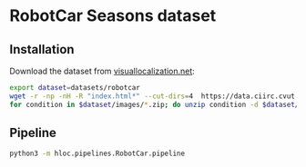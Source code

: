 # RobotCar Seasons dataset

## Installation

Download the dataset from [visuallocalization.net](https://www.visuallocalization.net):
```bash
export dataset=datasets/robotcar
wget -r -np -nH -R "index.html*" --cut-dirs=4  https://data.ciirc.cvut.cz/public/projects/2020VisualLocalization/RobotCar-Seasons/ -P $dataset
for condition in $dataset/images/*.zip; do unzip condition -d $dataset/images/; done
```

## Pipeline

```bash
python3 -m hloc.pipelines.RobotCar.pipeline
```
